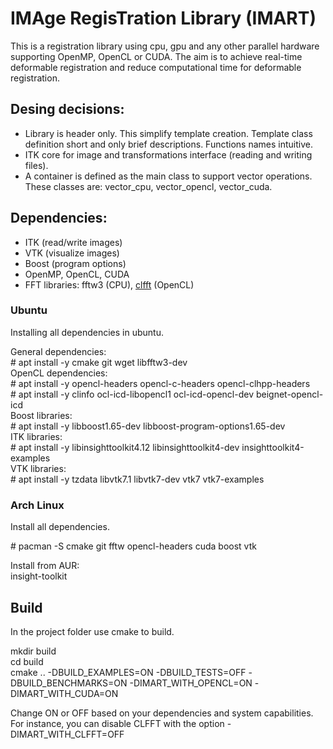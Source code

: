 # IMAge RegisTration Library (IMART)

This is a registration library using cpu, gpu and any other parallel hardware supporting OpenMP, OpenCL or CUDA.
The aim is to achieve real-time deformable registration and reduce computational time for deformable registration.

## Desing decisions:

* Library is header only. This simplify template creation. Template class definition short and only brief descriptions. Functions names intuitive.
* ITK core for image and transformations interface (reading and writing files).
* A container is defined as the main class to support vector operations. These classes are: vector_cpu, vector_opencl, vector_cuda.

## Dependencies:
* ITK (read/write images)
* VTK (visualize images)
* Boost (program options)
* OpenMP, OpenCL, CUDA
* FFT libraries: fftw3 (CPU), [clfft](https://github.com/clMathLibraries/clFFT) (OpenCL)

### Ubuntu

Installing all dependencies in ubuntu.

General dependencies:\
\# apt install -y cmake git wget libfftw3-dev\
OpenCL dependencies:\
\# apt install -y opencl-headers opencl-c-headers opencl-clhpp-headers\
\# apt install -y clinfo ocl-icd-libopencl1 ocl-icd-opencl-dev beignet-opencl-icd\
Boost libraries:\
\# apt install -y libboost1.65-dev libboost-program-options1.65-dev\
ITK libraries:\
\# apt install -y libinsighttoolkit4.12 libinsighttoolkit4-dev insighttoolkit4-examples\
VTK libraries:\
\# apt install -y tzdata libvtk7.1 libvtk7-dev vtk7 vtk7-examples

### Arch Linux

Install all dependencies.

\# pacman -S cmake git fftw opencl-headers cuda boost vtk

Install from AUR:\
insight-toolkit

## Build

In the project folder use cmake to build.

mkdir build\
cd build\
cmake .. -DBUILD_EXAMPLES=ON -DBUILD_TESTS=OFF -DBUILD_BENCHMARKS=ON -DIMART_WITH_OPENCL=ON -DIMART_WITH_CUDA=ON

Change ON or OFF based on your dependencies and system capabilities. For instance, you can disable CLFFT with the option -DIMART_WITH_CLFFT=OFF 


